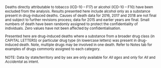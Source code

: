 <small>
Deaths directly attributable to tobacco (ICD-10 – F17) or alcohol (ICD-10 – F10) have been excluded from the analysis. Results presented here include alcohol only as a substance present in drug-induced deaths. Causes of death data for 2016, 2017 and 2018 are not final and subject to further revisions process; data for 2015 and earlier years are final. Small numbers of death have been randomly assigned to protect the confidentiality of individuals. Zero values have not been affected by confidentialisation.

Presented here are drug-induced deaths where a substance from a broader drug class (in CAPITAL LETTERS) or particular drug type (in lowercase letters) was present in drug-induced death. Note, multiple drugs may be involved in one death. Refer to Notes tab for examples of drugs commonly assigned to each category.

NOTE: Data by state/territory and by sex are only available for *All ages* and only for *All* and *Accidental* as intent.
</small>
